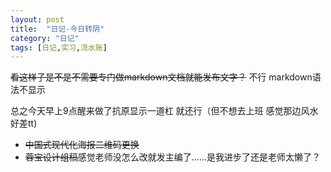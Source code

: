 ```yaml
---
layout: post
title:  "日记-今日转阴"
category: "日记"
tags: [日记,实习,流水账]
---
```


~~看这样子是不是不需要专门做markdown文档就能发布文字？~~ 不行 markdown语法不显示

总之今天早上9点醒来做了抗原显示一道杠 就还行（但不想去上班 感觉那边风水好差tt)

- ~~中国式现代化海报二维码更换~~
- ~~蓉宝设计组稿~~感觉老师没怎么改就发主编了……是我进步了还是老师太懒了？

